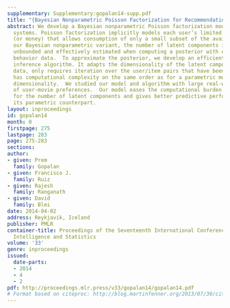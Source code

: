 ```yaml
---
supplementary: Supplementary:gopalan14-supp.pdf
title: "{Bayesian Nonparametric Poisson Factorization for Recommendation Systems}"
abstract: We develop a Bayesian nonparametric Poisson factorization model for recommendation
  systems. Poisson factorization implicitly models each user’s limited budget of attention
  (or money) that allows consumption of only a small subset of the available items.  In
  our Bayesian nonparametric variant, the number of latent components is theoretically
  unbounded and effectively estimated when computing a posterior with observed user
  behavior data.  To approximate the posterior, we develop an efficient variational
  inference algorithm. It adapts the dimensionality of the latent components to the
  data, only requires iteration over the user/item pairs that have been rated, and
  has computational complexity on the same order as for a parametric model with fixed
  dimensionality.  We studied our model and algorithm with large real-world data sets
  of user-movie preferences.  Our model eases the computational burden of searching
  for the number of latent components and gives better predictive performance than
  its parametric counterpart.
layout: inproceedings
id: gopalan14
month: 0
firstpage: 275
lastpage: 283
page: 275-283
sections: 
author:
- given: Prem
  family: Gopalan
- given: Francisco J.
  family: Ruiz
- given: Rajesh
  family: Ranganath
- given: David
  family: Blei
date: 2014-04-02
address: Reykjavik, Iceland
publisher: PMLR
container-title: Proceedings of the Seventeenth International Conference on Artificial
  Intelligence and Statistics
volume: '33'
genre: inproceedings
issued:
  date-parts:
  - 2014
  - 4
  - 2
pdf: http://proceedings.mlr.press/v33/gopalan14/gopalan14.pdf
# Format based on citeproc: http://blog.martinfenner.org/2013/07/30/citeproc-yaml-for-bibliographies/
---
```

